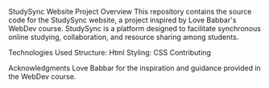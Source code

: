 StudySync Website Project
Overview
This repository contains the source code for the StudySync website, a project inspired by Love Babbar's WebDev course. 
StudySync is a platform designed to facilitate synchronous online studying, collaboration, and resource sharing among students.

Technologies Used
Structure: Html
Styling: CSS
Contributing

Acknowledgments
Love Babbar for the inspiration and guidance provided in the WebDev course.
